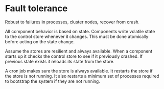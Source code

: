 # Fault tolerance

Robust to failures in processes, cluster nodes, recover from crash.

All component behavior is based on state.
Components write volatile state to the control store whenever it changes.
This must be done atomically before acting on the state change.

Assume the stores are resilient and always available.
When a component starts up it checks the control store to see if it previously crashed.
If previous state exists it reloads its state from the store.

A cron job makes sure the store is always available.
It restarts the store if the store is not running.
It also restarts a minimum set of processes required to bootstrap the system if they are not running.
